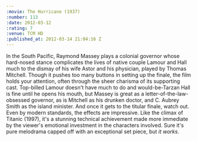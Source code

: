 ```yaml
--- 
:movie: The Hurricane (1937)
:number: 113
:date: 2012-03-12
:rating: 7
:venue: TCM HD
:published_at: 2012-03-14 21:04:16 Z
---
```

In the South Pacific, Raymond Massey plays a colonial governor whose hard-nosed stance complicates the lives of native couple Lamour and Hall much to the dismay of his wife Astor and his physician, played by Thomas Mitchell. Though it pushes too many buttons in setting up the finale, the film holds your attention, often through the sheer charisma of its supporting cast. Top-billed Lamour doesn't have much to do and would-be-Tarzan Hall is fine until he opens his mouth, but Massey is great as a letter-of-the-law-obsessed governor, as is Mitchell as his drunken doctor, and C. Aubrey Smith as the island minister. And once it gets to the titular finale, watch out. Even by modern standards, the effects are impressive. Like the climax of Titanic (1997), it's a stunning technical achievement made more immediate by the viewer's emotional investment in the characters involved. Sure it's pure melodrama capped off with an exceptional set piece, but _it works_. 
